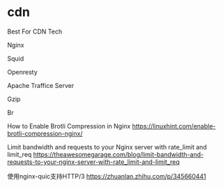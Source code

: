 # cdn
Best For CDN Tech

Nginx

Squid

Openresty

Apache Traffice Server

Gzip

Br

How to Enable Brotli Compression in Nginx https://linuxhint.com/enable-brotli-compression-nginx/

Limit bandwidth and requests to your Nginx server with rate_limit and limit_req https://theawesomegarage.com/blog/limit-bandwidth-and-requests-to-your-nginx-server-with-rate_limit-and-limit_req

使用nginx-quic支持HTTP/3 https://zhuanlan.zhihu.com/p/345660441
